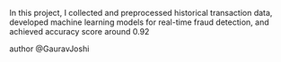 In this project, I collected and preprocessed historical transaction data, developed machine learning models for real-time fraud detection, and achieved accuracy score around 0.92

author @GauravJoshi

